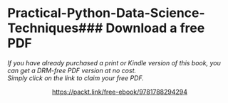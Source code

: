 # Practical-Python-Data-Science-Techniques### Download a free PDF

 <i>If you have already purchased a print or Kindle version of this book, you can get a DRM-free PDF version at no cost.<br>Simply click on the link to claim your free PDF.</i>
<p align="center"> <a href="https://packt.link/free-ebook/9781788294294">https://packt.link/free-ebook/9781788294294 </a> </p>